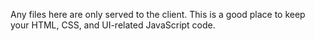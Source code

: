 Any files here are only served to the client. This is a good place to keep your HTML, CSS, and UI-related JavaScript code.
